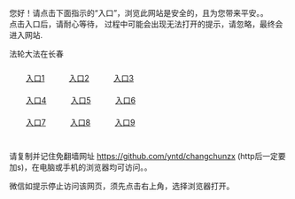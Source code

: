 您好！请点击下面指示的“入口”，浏览此网站是安全的，且为您带来平安。。 <br/>
点击入口后，请耐心等待， 过程中可能会出现无法打开的提示，请忽略，最终会进入网站. </br>

法轮大法在长春<br/>
<div style="padding:10px"><a style="margin:20px" target="_blank" href="https://d3cxsi094lv122.cloudfront.net/2Qpsp?segfltft" id="ccLink1" rel="nofollow">入口1</a> <a target="_blank" style="margin:20px" href="https://d2gb1o8qr65bxw.cloudfront.net/2Qpsp?wfczb" id="ccLink2" rel="nofollow">入口2</a> <a style="margin:20px" target="_blank" href="https://d1bx3oqlclam28.cloudfront.net/2Qpsp?fksdna" id="ccLink3" rel="nofollow">入口3</a></div>

<div style="padding:10px" ><a style="margin:20px" target="_blank" href="https://d3cxsi094lv122.cloudfront.net/2Qpsp?segfltft" id="ccLink4" rel="nofollow">入口4</a> <a style="margin:20px" href="https://d2gb1o8qr65bxw.cloudfront.net/2Qpsp?wfczb" target="_blank" id="ccLink5" rel="nofollow">入口5</a> <a style="margin:20px" href="https://d1bx3oqlclam28.cloudfront.net/2Qpsp?fksdna" target="_blank" id="ccLink6" rel="nofollow">入口6</a></div>

<div style="padding:10px"><a style="margin:20px" target="_blank" href="https://d3cxsi094lv122.cloudfront.net/2Qpsp?segfltft" id="ccLink7" rel="nofollow">入口7</a> <a style="margin:20px" href="https://d2gb1o8qr65bxw.cloudfront.net/2Qpsp?wfczb" target="_blank" id="ccLink8" rel="nofollow">入口8</a> <a style="margin:20px" target="_blank" href="https://d1bx3oqlclam28.cloudfront.net/2Qpsp?fksdna" id="ccLink9" rel="nofollow">入口9</a></div>

<br/>



请复制并记住免翻墙网址 https://github.com/yntd/changchunzx (http后一定要加s)，在电脑或手机的浏览器均可访问。。<br/>

微信如提示停止访问该网页，须先点击右上角，选择浏览器打开。
